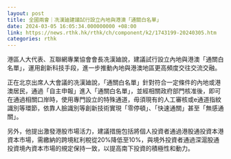 ```yaml
---
layout: post
title: 全國兩會｜冼漢廸建議試行設立內地與港澳「通關白名單」
date: 2024-03-05 16:05:34.000000000 +08:00
link: https://news.rthk.hk/rthk/ch/component/k2/1743199-20240305.htm
categories: rthk
---
```


港區人大代表、互聯網專業協會會長冼漢廸說，建議試行設立內地與港澳「通關白名單」，運用創新科技手段，進一步推動內地與港澳地區更高頻度交往交流交融。

正在北京出席人大會議的冼漢廸說，「通關白名單」針對符合一定條件的內地或港澳居民，通過「自主申報」進入「通關白名單」，並經相關政府部門核准後，即可在通過相關口岸時，使用專門設立的特殊通道，毋須現有的人工審核或e通道指紋識別等環節，依靠人臉識別等創新技術實現「零停頓」、「快速通關」甚至「無感通關」。

另外，他提出激發港股市場活力，建議措施包括將個人投資者通過港股通投資本港資本市場，需繳納的跨境紅利稅從20%降低至10%，與境外投資者通過深滬股通投資境內資本市場的規定保持一致，以提高南下投資的積極性和動力。
